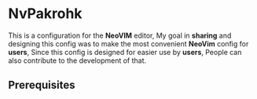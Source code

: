 # NvPakrohk
This is a configuration for the **NeoVIM** editor, My goal in **sharing** and designing this config was to make the most convenient **NeoVim** config for **users**, Since this config is designed for easier use by **users**, People can also contribute to the development of that.

## Prerequisites


